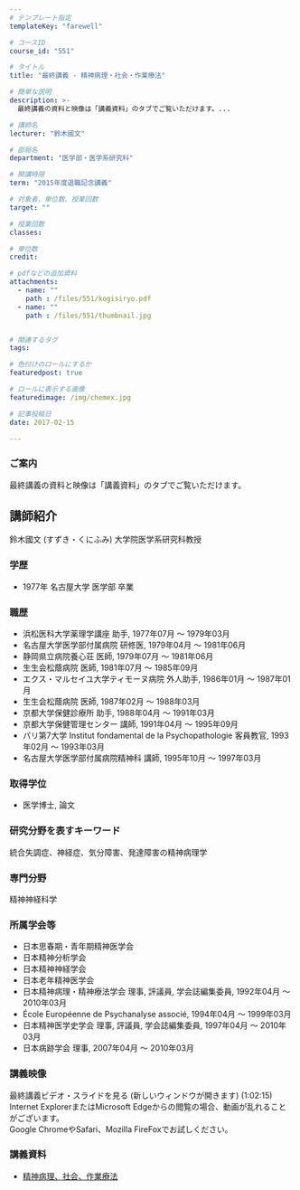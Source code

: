 ```yaml
---
# テンプレート指定
templateKey: "farewell"

# コースID
course_id: "551"

# タイトル
title: "最終講義 - 精神病理・社会・作業療法"

# 簡単な説明
description: >-
  最終講義の資料と映像は「講義資料」のタブでご覧いただけます。...

# 講師名
lecturer: "鈴木國文"

# 部局名
department: "医学部・医学系研究科"

# 開講時限
term: "2015年度退職記念講義"

# 対象者、単位数、授業回数
target: ""

# 授業回数
classes: 

# 単位数
credit: 

# pdfなどの追加資料
attachments: 
  - name: "" 
    path : /files/551/kogisiryo.pdf
  - name: "" 
    path : /files/551/thumbnail.jpg


# 関連するタグ
tags:

# 色付けのロールにするか
featuredpost: true

# ロールに表示する画像
featuredimage: /img/chemex.jpg

# 記事投稿日
date: 2017-02-15

---
```

### ご案内

最終講義の資料と映像は「講義資料」のタブでご覧いただけます。

## 講師紹介

鈴木國文 (すずき・くにふみ) 大学院医学系研究科教授 

### 学歴

  * 1977年 名古屋大学 医学部 卒業

### 職歴

  * 浜松医科大学薬理学講座 助手, 1977年07月 ～ 1979年03月
  * 名古屋大学医学部付属病院 研修医, 1979年04月 ～ 1981年06月
  * 静岡県立病院養心荘 医師, 1979年07月 ～ 1981年06月
  * 生生会松蔭病院 医師, 1981年07月 ～ 1985年09月
  * エクス・マルセイユ大学ティモーヌ病院 外人助手, 1986年01月 ～ 1987年01月
  * 生生会松蔭病院 医師, 1987年02月 ～ 1988年03月
  * 京都大学保健診療所 助手, 1988年04月 ～ 1991年03月
  * 京都大学保健管理センター 講師, 1991年04月 ～ 1995年09月
  * パリ第7大学 Institut fondamental de la Psychopathologie 客員教官, 1993年02月 ～ 1993年03月
  * 名古屋大学医学部付属病院精神科 講師, 1995年10月 ～ 1997年03月

### 取得学位

  * 医学博士, 論文

### 研究分野を表すキーワード

統合失調症、神経症、気分障害、発達障害の精神病理学 

### 専門分野

精神神経科学 

### 所属学会等

  * 日本思春期・青年期精神医学会
  * 日本精神分析学会
  * 日本精神神経学会
  * 日本老年精神医学会
  * 日本精神病理・精神療法学会 理事, 評議員, 学会誌編集委員, 1992年04月 ～ 2010年03月
  * &Eacute;cole Europ&eacute;enne de Psychanalyse associ&eacute;, 1994年04月 ～ 1999年03月
  * 日本精神医学史学会 理事, 評議員, 学会誌編集委員, 1997年04月 ～ 2010年03月
  * 日本病跡学会 理事, 2007年04月 ～ 2010年03月

### 講義映像

最終講義ビデオ・スライドを見る (新しいウィンドウが開きます) (1:02:15)   
Internet ExplorerまたはMicrosoft Edgeからの閲覧の場合、動画が乱れることがございます。   
Google ChromeやSafari、Mozilla FireFoxでお試しください。 

### 講義資料

- [精神病理、社会、作業療法](/files/551/kogisiryo.pdf)
